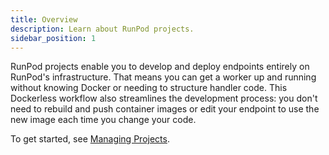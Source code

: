 ```yaml
---
title: Overview
description: Learn about RunPod projects.
sidebar_position: 1
---
```


RunPod projects enable you to develop and deploy endpoints entirely on RunPod's infrastructure. That means you can get a worker up and running without knowing Docker or needing to structure handler code. This Dockerless workflow also streamlines the development process: you don't need to rebuild and push container images or edit your endpoint to use the new image each time you change your code.

To get started, see [Managing Projects](/cli/projects/manage-projects).
